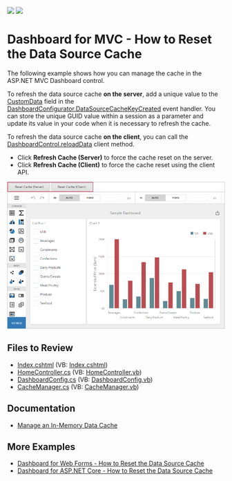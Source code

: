 <!-- default badges list -->
[![](https://img.shields.io/badge/Open_in_DevExpress_Support_Center-FF7200?style=flat-square&logo=DevExpress&logoColor=white)](https://supportcenter.devexpress.com/ticket/details/T828693)
[![](https://img.shields.io/badge/📖_How_to_use_DevExpress_Examples-e9f6fc?style=flat-square)](https://docs.devexpress.com/GeneralInformation/403183)
<!-- default badges end -->

# Dashboard for MVC - How to Reset the Data Source Cache

The following example shows how you can manage the cache in the ASP.NET MVC Dashboard control.

To refresh the data source cache **on the server**, add a unique value to the [CustomData](http://docs.devexpress.com/Dashboard/DevExpress.DashboardCommon.IDataSourceCacheKey.CustomData) field in the [DashboardConfigurator.DataSourceCacheKeyCreated](http://docs.devexpress.com/Dashboard/DevExpress.DashboardWeb.DashboardConfigurator.DataSourceCacheKeyCreated) event handler. You can store the unique GUID value within a session as a parameter and update its value in your code when it is necessary to refresh the cache.

To refresh the data source cache **on the client**, you can call the [DashboardControl.reloadData](https://docs.devexpress.com/Dashboard/js-DevExpress.Dashboard.DashboardControl#js_DevExpress_Dashboard_DashboardControl_reloadData) client method.

- Click **Refresh Cache (Server)** to force the cache reset on the server.
- Click **Refresh Cache (Client)** to force the cache reset using the client API.

![](reset-cache-buttons.png)

## Files to Review

* [Index.cshtml](/CS/MvcDashboardUseDifferentCaches/Views/Home/Index.cshtml) (VB: [Index.cshtml](/VB/MvcDashboardUseDifferentCaches/Views/Home/Index.cshtml))
* [HomeController.cs](/CS/MvcDashboardUseDifferentCaches/Controllers/HomeController.cs) (VB: [HomeController.vb](/VB/MvcDashboardUseDifferentCaches/Controllers/HomeController.vb))
* [DashboardConfig.cs](/CS/MvcDashboardUseDifferentCaches/App_Start/DashboardConfig.cs#L37) (VB: [DashboardConfig.vb](/VB/MvcDashboardUseDifferentCaches/App_Start/DashboardConfig.vb#L35))
* [CacheManager.cs](/CS/MvcDashboardUseDifferentCaches/CacheManager.cs) (VB: [CacheManager.vb](/VB/MvcDashboardUseDifferentCaches/CacheManager.vb))

## Documentation

* [Manage an In-Memory Data Cache](https://docs.devexpress.com/Dashboard/400983)

## More Examples

* [Dashboard for Web Forms - How to Reset the Data Source Cache](https://github.com/DevExpress-Examples/web-forms-dashboard-use-different-caches)
* [Dashboard for ASP.NET Core - How to Reset the Data Source Cache](https://github.com/DevExpress-Examples/aspnet-core-dashboard-use-different-caches)
